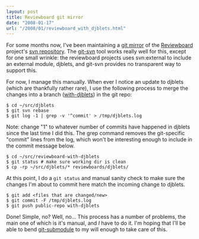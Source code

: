 ```yaml
---
layout: post
title: Reviewboard git mirror
date: "2008-01-17"
url: "/2008/01/reviewboard_with_djblets.html"
---
```


For some months now, I've been maintaining a [git mirror][1] of the [Reviewboard][2] project's [svn repository][3]. The [git-svn][4] tool works really well for this, except for one small wrinkle: the reviewboard projects uses svn:external to include an external module, djblets, and git-svn provides no transparent way to support this.

For now, I manage this manually. When ever I notice an update to djblets (which are thankfully rather rare), I use the following process to merge the changes into a branch ([with-djblets][5]) in the git repo:

    $ cd ~/src/djblets
    $ git svn rebase
    $ git log -1 | grep -v '^commit' > /tmp/djblets.log

Note: change "1" to whatever number of commits have happened in djblets since the last time I did this. The grep command removes the git-specific "commit" lines from the log, which won't be interesting enough to include in the commit message below.

    $ cd ~/src/reviewboard-with-djblets
    $ git status # make sure working dir is clean
    $ cp -rp ~/src/djblets/* reviewboards/djblets/

At this point, I do a `git status` and manual sanity check to make sure the changes I'm about to commit here match the incoming change to djblets.

    $ git add <files that are changed/new>
    $ git commit -F /tmp/djblets.log
    $ git push public-repo with-djblets

Done! Simple, no? Well, no... This process has a number of problems, the main one of which is it's manual, and *I* have to do it. I'm hoping that I'll be able to bend [git-submodule][6] to my will enough to take care of this.

[1]: http://git.mojain.com/w/mirrors/reviewboard.git
[2]: http://code.google.com/p/reviewboard/
[3]: http://reviewboard.googlecode.com/svn/
[4]: http://www.kernel.org/pub/software/scm/git/docs/git-svn.html
[5]: http://git.mojain.com/w/mirrors/reviewboard.git?a=shortlog;h=with-djblets
[6]: http://www.kernel.org/pub/software/scm/git/docs/git-submodule.html
